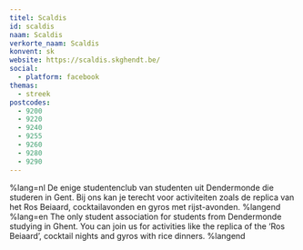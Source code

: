 ```yaml
---
titel: Scaldis
id: scaldis
naam: Scaldis
verkorte_naam: Scaldis
konvent: sk
website: https://scaldis.skghendt.be/
social:
  - platform: facebook
themas:
  - streek
postcodes:
  - 9200
  - 9220
  - 9240
  - 9255
  - 9260
  - 9280
  - 9290
---
```


%lang=nl 
De enige studentenclub van studenten uit Dendermonde die studeren in Gent. Bij ons kan je terecht voor activiteiten zoals de replica van het Ros Beiaard, cocktailavonden en gyros met rijst-avonden. 
%langend 
%lang=en 
The only student association for students from Dendermonde studying in Ghent. You can join us for activities like the replica of the ‘Ros Beiaard’, cocktail nights and gyros with rice dinners. 
%langend
